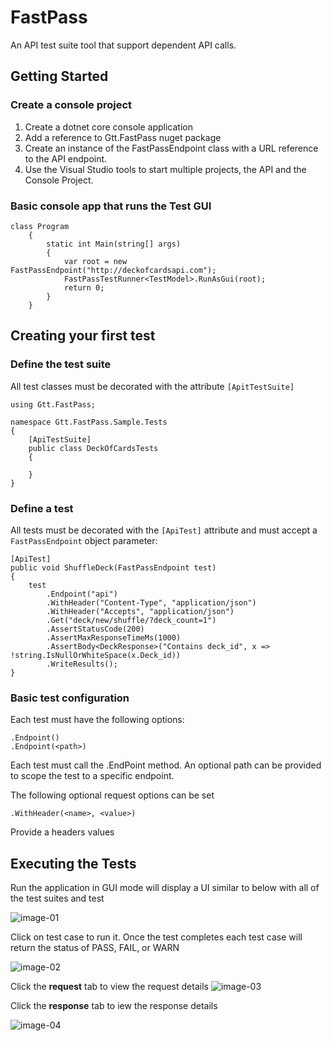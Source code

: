 # FastPass

An API test suite tool that support dependent API calls.

## Getting Started

### Create a console project

1. Create a dotnet core console application
2. Add a reference to Gtt.FastPass nuget package
3. Create an instance of the FastPassEndpoint class with a URL reference to the API endpoint.
4. Use the Visual Studio tools to start multiple projects, the API and the Console Project.

### Basic console app that runs the Test GUI

```
class Program
    {
        static int Main(string[] args)
        {
            var root = new FastPassEndpoint("http://deckofcardsapi.com");
            FastPassTestRunner<TestModel>.RunAsGui(root);
            return 0;
        }
    }
```


## Creating your first test

### Define the test suite

All test classes must be decorated with the attribute `[ApitTestSuite]`

```
using Gtt.FastPass;

namespace Gtt.FastPass.Sample.Tests
{
    [ApiTestSuite]
    public class DeckOfCardsTests
    {
    
    }
}
```

### Define a test

All tests must be decorated with the `[ApiTest]` attribute and must accept a `FastPassEndpoint` object parameter:

```
[ApiTest]
public void ShuffleDeck(FastPassEndpoint test)
{
    test
        .Endpoint("api") 
        .WithHeader("Content-Type", "application/json")
        .WithHeader("Accepts", "application/json")
        .Get("deck/new/shuffle/?deck_count=1")
        .AssertStatusCode(200)
        .AssertMaxResponseTimeMs(1000)
        .AssertBody<DeckResponse>("Contains deck_id", x => !string.IsNullOrWhiteSpace(x.Deck_id))
        .WriteResults();
}
```

### Basic test configuration

Each test must have the following options:

```
.Endpoint()
.Endpoint(<path>)
```
Each test must call the .EndPoint method. An optional path can be provided to scope the test to a specific endpoint.

The following optional request options can be set

```
.WithHeader(<name>, <value>)
```
Provide a headers values

## Executing the Tests

Run the application in GUI mode will display a UI similar to below with all of the test suites and test

![image-01](https://user-images.githubusercontent.com/117015/115127743-e75dbe00-9fa6-11eb-97dd-81b28bd7ef36.PNG)

Click on test case to run it. Once the test completes each test case will return the status of PASS, FAIL, or WARN

![image-02](https://user-images.githubusercontent.com/117015/115127815-99958580-9fa7-11eb-9385-6d457f51059e.PNG)

Click the **request** tab to view the request details
![image-03](https://user-images.githubusercontent.com/117015/115127830-be89f880-9fa7-11eb-841f-5af1356e89c7.PNG)

Click the **response** tab to iew the response details

![image-04](https://user-images.githubusercontent.com/117015/115127847-d3668c00-9fa7-11eb-9215-91c231ef3f94.PNG)



